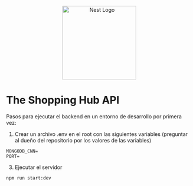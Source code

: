 <p align="center">
  <a href="http://nestjs.com/" target="blank"><img src="https://nestjs.com/img/logo-small.svg" width="200" alt="Nest Logo" /></a>
</p>

# The Shopping Hub API
Pasos para ejecutar el backend en un entorno de desarrollo por primera vez:
1. Crear un archivo .env en el root con las siguientes variables (preguntar al dueño del repositorio por los valores de las variables)
```
MONGODB_CNN=
PORT=
```
3. Ejecutar el servidor
```
npm run start:dev
```